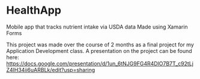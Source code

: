 # HealthApp
Mobile app that tracks nutrient intake via USDA data
Made using Xamarin Forms


This project was made over the course of 2 months as a final project for my Application Development class.
A presentation on the project can be found here: https://docs.google.com/presentation/d/1un_6tNJG9FG4R4DlO7B7T_c92tLjZ4lH34ii6uARBLk/edit?usp=sharing
